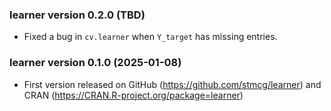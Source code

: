 ### learner version 0.2.0 (TBD)

* Fixed a bug in `cv.learner` when `Y_target` has missing entries.

### learner version 0.1.0 (2025-01-08)

* First version released on GitHub (https://github.com/stmcg/learner) and CRAN (https://CRAN.R-project.org/package=learner)
